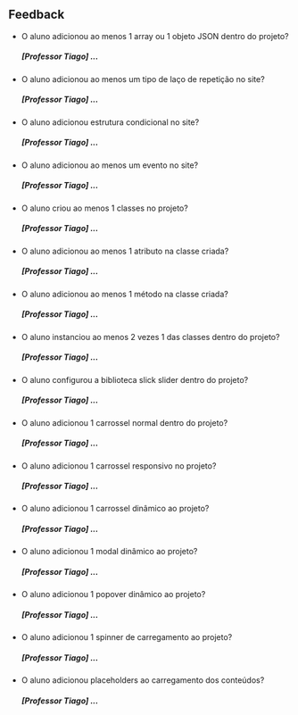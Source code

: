 ## Feedback

* O aluno adicionou ao menos 1 array ou 1 objeto JSON dentro do projeto?
  ##### [Professor Tiago] ...

* O aluno adicionou ao menos um tipo de laço de repetição no site?
  ##### [Professor Tiago] ...

* O aluno adicionou estrutura condicional no site?
  ##### [Professor Tiago] ...

* O aluno adicionou ao menos um evento no site?
  ##### [Professor Tiago] ...

* O aluno criou ao menos 1 classes no projeto?
  ##### [Professor Tiago] ...

* O aluno adicionou ao menos 1 atributo na classe criada?
  ##### [Professor Tiago] ...

* O aluno adicionou ao menos 1 método na classe criada?
  ##### [Professor Tiago] ...

* O aluno instanciou ao menos 2 vezes 1 das classes dentro do projeto?
  ##### [Professor Tiago] ...

* O aluno configurou a biblioteca slick slider dentro do projeto?
  ##### [Professor Tiago] ...

* O aluno adicionou 1 carrossel normal dentro do projeto?
  ##### [Professor Tiago] ...

* O aluno adicionou 1 carrossel responsivo no projeto?
  ##### [Professor Tiago] ...

* O aluno adicionou 1 carrossel dinâmico ao projeto?
  ##### [Professor Tiago] ...

* O aluno adicionou 1 modal dinâmico ao projeto?
  ##### [Professor Tiago] ...

* O aluno adicionou 1 popover dinâmico ao projeto?
  ##### [Professor Tiago] ...

* O aluno adicionou 1 spinner de carregamento ao projeto?
  ##### [Professor Tiago] ...

* O aluno adicionou placeholders ao carregamento dos conteúdos?
  ##### [Professor Tiago] ...
